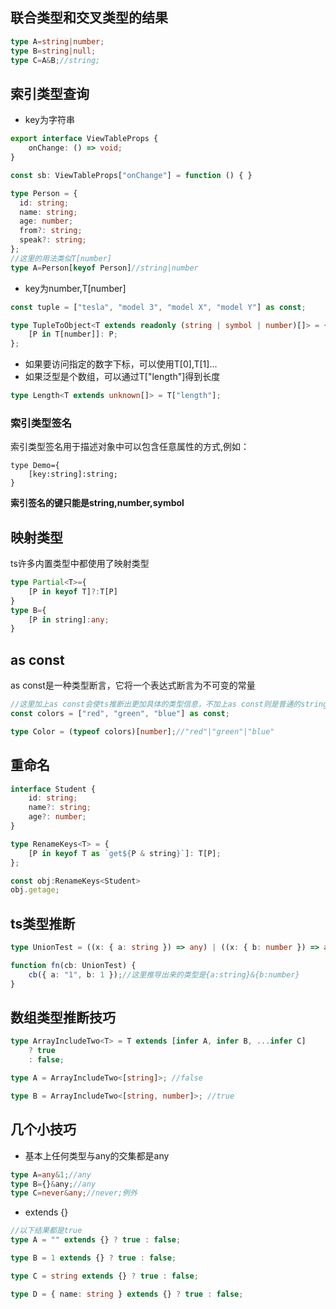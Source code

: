 ## 联合类型和交叉类型的结果
```typescript
type A=string|number;
type B=string|null;
type C=A&B;//string;
```
## 索引类型查询
- key为字符串
```typescript
export interface ViewTableProps {
	onChange: () => void;
}

const sb: ViewTableProps["onChange"] = function () { }

type Person = {
  id: string;
  name: string;
  age: number;
  from?: string;
  speak?: string;
};
//这里的用法类似T[number]
type A=Person[keyof Person]//string|number
```
- key为number,T[number]
```typescript
const tuple = ["tesla", "model 3", "model X", "model Y"] as const;

type TupleToObject<T extends readonly (string | symbol | number)[]> = {
	[P in T[number]]: P;
};
```
- 如果要访问指定的数字下标，可以使用T[0],T[1]...
- 如果泛型是个数组，可以通过T["length"]得到长度
```typescript
type Length<T extends unknown[]> = T["length"];
```
### 索引类型签名
索引类型签名用于描述对象中可以包含任意属性的方式,例如：
```
type Demo={
    [key:string]:string;
}
```
**索引签名的键只能是string,number,symbol**
## 映射类型
ts许多内置类型中都使用了映射类型
```typescript
type Partial<T>={
	[P in keyof T]?:T[P]
}
type B={
	[P in string]:any;
}
```
## as const
as const是一种类型断言，它将一个表达式断言为不可变的常量
```typescript
//这里加上as const会使ts推断出更加具体的类型信息，不加上as const则是普通的string类型
const colors = ["red", "green", "blue"] as const;

type Color = (typeof colors)[number];//"red"|"green"|"blue"

```

## 重命名
```typescript
interface Student {
	id: string;
	name?: string;
	age?: number;
}

type RenameKeys<T> = {
	[P in keyof T as `get${P & string}`]: T[P];
};

const obj:RenameKeys<Student>
obj.getage;

```
## ts类型推断
```typescript
type UnionTest = ((x: { a: string }) => any) | ((x: { b: number }) => any);

function fn(cb: UnionTest) {
	cb({ a: "1", b: 1 });//这里推导出来的类型是{a:string}&{b:number}
}

```
## 数组类型推断技巧
```typescript
type ArrayIncludeTwo<T> = T extends [infer A, infer B, ...infer C]
	? true
	: false;

type A = ArrayIncludeTwo<[string]>; //false

type B = ArrayIncludeTwo<[string, number]>; //true
```
## 几个小技巧
- 基本上任何类型与any的交集都是any
```typescript
type A=any&1;//any
type B={}&any;//any
type C=never&any;//never;例外
```

- extends {}
```typescript
//以下结果都是true
type A = "" extends {} ? true : false;

type B = 1 extends {} ? true : false;

type C = string extends {} ? true : false;

type D = { name: string } extends {} ? true : false;
```



